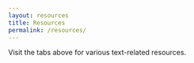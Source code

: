 ```yaml
---
layout: resources
title: Resources
permalink: /resources/
---
```


Visit the tabs above for various text-related resources.
